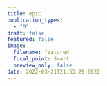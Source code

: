 ```yaml
---
title: epic
publication_types:
  - "0"
draft: false
featured: false
image:
  filename: featured
  focal_point: Smart
  preview_only: false
date: 2022-03-21T21:53:29.662Z
---
```

